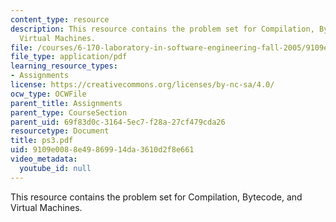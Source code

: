 ```yaml
---
content_type: resource
description: This resource contains the problem set for Compilation, Bytecode, and
  Virtual Machines.
file: /courses/6-170-laboratory-in-software-engineering-fall-2005/9109e0088e49869914da3610d2f8e661_ps3.pdf
file_type: application/pdf
learning_resource_types:
- Assignments
license: https://creativecommons.org/licenses/by-nc-sa/4.0/
ocw_type: OCWFile
parent_title: Assignments
parent_type: CourseSection
parent_uid: 69f83d0c-3164-5ec7-f28a-27cf479cda26
resourcetype: Document
title: ps3.pdf
uid: 9109e008-8e49-8699-14da-3610d2f8e661
video_metadata:
  youtube_id: null
---
```

This resource contains the problem set for Compilation, Bytecode, and Virtual Machines.